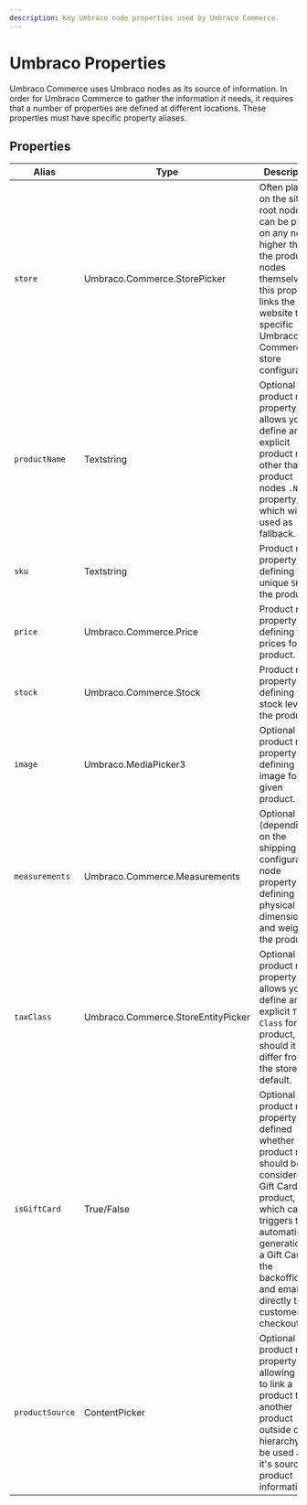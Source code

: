 ```yaml
---
description: Key Umbraco node properties used by Umbraco Commerce.
---
```


# Umbraco Properties

Umbraco Commerce uses Umbraco nodes as its source of information. In order for Umbraco Commerce to gather the information it needs, it requires that a number of properties are defined at different locations. These properties must have specific property aliases.

## Properties

<table>
  <thead>
    <tr>
      <th width="189.89867841409693">Alias</th>
      <th width="200">Type</th>
      <th>Description</th>
    </tr>
  </thead>
  <tbody>
    <tr>
      <td><code>store</code></td>
      <td>Umbraco.Commerce.StorePicker</td>
      <td>
        Often placed on the site root node, but can be placed on any node higher
        than the product nodes themselves, this property links the website to a
        specific Umbraco Commerce store configuration.
      </td>
    </tr>
    <tr>
      <td><code>productName</code></td>
      <td>Textstring</td>
      <td>
        Optional product node property that allows you to define an explicit
        product name other than the product nodes <code>.Name</code> property,
        which will be used as fallback.
      </td>
    </tr>
    <tr>
      <td><code>sku</code></td>
      <td>Textstring</td>
      <td>
        Product node property defining the unique <code>SKU</code> of the
        product.
      </td>
    </tr>
    <tr>
      <td><code>price</code></td>
      <td>Umbraco.Commerce.Price</td>
      <td>Product node property defining the prices for the product.</td>
    </tr>
    <tr>
      <td><code>stock</code></td>
      <td>Umbraco.Commerce.Stock</td>
      <td>Product node property defining the stock level of the product.</td>
    </tr>
    <tr>
      <td><code>image</code></td>
      <td>Umbraco.MediaPicker3</td>
      <td>Optional product node property defining an image for the given product.</td>
    </tr>
    <tr>
      <td><code>measurements</code></td>
      <td>Umbraco.Commerce.Measurements</td>
      <td>Optional (depending on the shipping configuration) node property defining physical dimensions and weight of the product.</td>
    </tr>
    <tr>
      <td><code>taxClass</code></td>
      <td>Umbraco.Commerce.StoreEntityPicker</td>
      <td>
        Optional product node property that allows you to define an explicit
        <code>Tax Class</code> for the product, should it differ from the stores
        default.
      </td>
    </tr>
    <tr>
      <td><code>isGiftCard</code></td>
      <td>True/False</td>
      <td>
        Optional product node property that defined whether the product node
        should be considered a Gift Card product, in which case it triggers the
        automatic generation of a Gift Card in the backoffice and emails it
        directly to the customer on checkout.
      </td>
    </tr>
    <tr>
      <td><code>productSource</code></td>
      <td>ContentPicker</td>
      <td>
        Optional product node property allowing you to link a product to another
        product outside of it's hierarchy to be used as it's source of product
        information.
      </td>
    </tr>
  </tbody>
</table>
